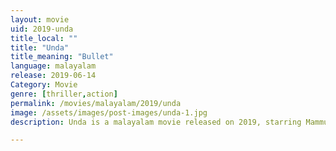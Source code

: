 ```yaml
---
layout: movie
uid: 2019-unda
title_local: ""
title: "Unda"
title_meaning: "Bullet"
language: malayalam
release: 2019-06-14
Category: Movie
genre: [thriller,action]
permalink: /movies/malayalam/2019/unda
image: /assets/images/post-images/unda-1.jpg
description: Unda is a malayalam movie released on 2019, starring Mammuty directed by Ashique Abu, and written by Shyju Khalid.

---
```


